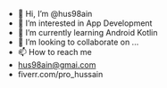 - 👋 Hi, I’m @hus98ain
- 👀 I’m interested in App Development
- 🌱 I’m currently learning Android Kotlin
- 💞️ I’m looking to collaborate on ...
- 📫 How to reach me 
- hus98ain@gmai.com
- fiverr.com/pro_hussain

<!---
hus98ain/hus98ain is a ✨ special ✨ repository because its `README.md` (this file) appears on your GitHub profile.
You can click the Preview link to take a look at your changes.
--->
